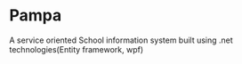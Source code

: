 # Pampa
A service oriented School information system built using .net technologies(Entity framework, wpf)
